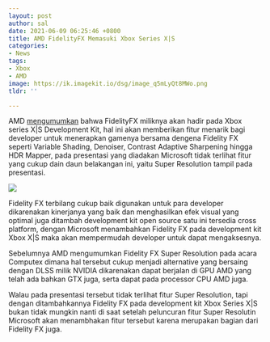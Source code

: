 ```yaml
---
layout: post
author: sal
date: 2021-06-09 06:25:46 +0800
title: AMD FidelityFX Memasuki Xbox Series X|S
categories:
- News
tags:
- Xbox
- AMD
image: https://ik.imagekit.io/dsg/image_q5mLyQt8MWo.png
tldr: ''

---
```

AMD [mengumumkan](https://gpuopen.com/gsl-2021-xbox/) bahwa FidelityFX miliknya akan hadir pada Xbox series X|S Development Kit, hal ini akan memberikan fitur menarik bagi developer untuk menerapkan gamenya bersama dengena Fidelity FX seperti Variable Shading, Denoiser, Contrast Adaptive Sharpening hingga HDR Mapper, pada presentasi yang diadakan Microsoft tidak terlihat fitur yang cukup dain daun belakangan ini, yaitu Super Resolution tampil pada presentasi.

![](https://ik.imagekit.io/dsg/image_1__AgzZcSEAk.png)

Fidelity FX terbilang cukup baik digunakan untuk para developer dikarenakan kinerjanya yang baik dan menghasilkan efek visual yang optimal juga ditambah development kit open source satu ini tersedia cross platform, dengan Microsoft menambahkan Fidelity FX pada development kit Xbox X|S maka akan mempermudah developer untuk dapat mengaksesnya.

Sebelumnya AMD mengumumkan Fidelity FX Super Resolution pada acara Computex dimana hal tersebut cukup menjadi alternative yang bersaing dengan DLSS milik NVIDIA dikarenakan dapat berjalan di GPU AMD yang telah ada bahkan GTX juga, serta dapat pada processor CPU AMD juga.

Walau pada presentasi tersebut tidak terlihat fitur Super Resolution, tapi dengan ditambahkannya Fidelity FX pada development kit Xbox Series X|S bukan tidak mungkin nanti di saat setelah peluncuran fitur Super Resolutin Microsoft akan menambhakan fitur tersebut karena merupakan bagian dari Fidelity FX juga.